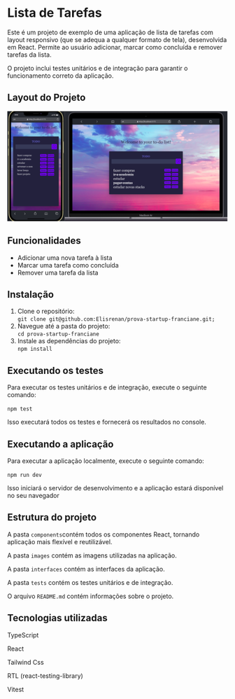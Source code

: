  <h1>Lista de Tarefas</h1>
 
  <p>Este é um projeto de exemplo de uma aplicação de lista de tarefas com layout responsivo (que se adequa a qualquer formato de tela), desenvolvida em React. Permite ao usuário adicionar, marcar como concluída e remover tarefas da lista.</p>
  <p>O projeto inclui testes unitários e de integração para garantir o funcionamento correto da aplicação.</p>


  <h2>Layout do Projeto</h2>
  <img src="./src/image/layoutTodo.png" alt="Layout do Projeto">

  <h2>Funcionalidades</h2>

  <ul>
    <li>Adicionar uma nova tarefa à lista</li>
    <li>Marcar uma tarefa como concluída</li>
    <li>Remover uma tarefa da lista</li>
  </ul>

  <h2>Instalação</h2>

  <ol>
    <li>Clone o repositório:</li>
    <code>git clone git@github.com:Elisrenan/prova-startup-franciane.git;</code>
    <li>Navegue até a pasta do projeto:</li>
    <code>cd prova-startup-franciane</code>
    <li>Instale as dependências do projeto:</li>
    <code>npm install</code>
  </ol>

  <h2>Executando os testes</h2>

  <p>Para executar os testes unitários e de integração, execute o seguinte comando:</p>

  <code>npm test</code>

  <p>Isso executará todos os testes e fornecerá os resultados no console.</p>

  <h2>Executando a aplicação</h2>

  <p>Para executar a aplicação localmente, execute o seguinte comando:</p>

  <code>npm run dev</code>

  <p>Isso iniciará o servidor de desenvolvimento e a aplicação estará disponível no seu navegador</p>

  <h2>Estrutura do projeto</h2>

  <p>A pasta <code>components</code>contém todos os componentes React, tornando aplicação mais flexível e reutilizável.</p>

  <p>A pasta <code>images</code> contém as imagens utilizadas na aplicação.</p>

  <p>A pasta <code>interfaces</code> contém as interfaces da aplicação.</p>

  <p>A pasta <code>tests</code> contém os testes unitários e de integração.</p>

  <p>O arquivo <code>README.md</code> contém informações sobre o projeto.</p>

  <h2>Tecnologias utilizadas</h2>

  <p>TypeScript</p>
  <p>React</p>
  <p>Tailwind Css</p>
  <p>RTL (react-testing-library)</p>
  <p>Vitest</p>

